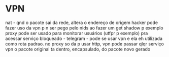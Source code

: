 # VPN
nat - qnd o pacote sai da rede, altera o endereço de origem
hacker pode fazer uso da vpn p n ser pego pelo nids ao fazer um get shadow p exemplo
proxy pode ser usado para monitorar usuários (utfpr p exemplo)
pra acessar serviço bloqueado - telegram - pode se usar vpn e ela eh utilizada como rota padrao. no proxy so da p usar http, vpn pode passar qlqr serviço
vpn o pacote original ta dentro, encapsulado, do pacote novo gerado
